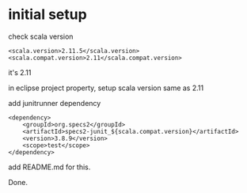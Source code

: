 # initial setup
check scala version

    <scala.version>2.11.5</scala.version>
    <scala.compat.version>2.11</scala.compat.version>

it's 2.11

in eclipse project property, setup scala version same as 2.11

add junitrunner dependency

    <dependency>
        <groupId>org.specs2</groupId>
        <artifactId>specs2-junit_${scala.compat.version}</artifactId>
        <version>3.8.9</version>
        <scope>test</scope>
    </dependency>
    
add README.md for this.

Done.
